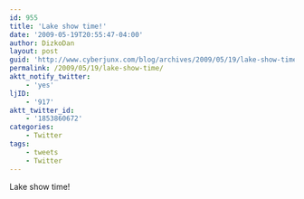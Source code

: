 ```yaml
---
id: 955
title: 'Lake show time!'
date: '2009-05-19T20:55:47-04:00'
author: DizkoDan
layout: post
guid: 'http://www.cyberjunx.com/blog/archives/2009/05/19/lake-show-time/'
permalink: /2009/05/19/lake-show-time/
aktt_notify_twitter:
    - 'yes'
ljID:
    - '917'
aktt_twitter_id:
    - '1853860672'
categories:
    - Twitter
tags:
    - tweets
    - Twitter
---
```


Lake show time!